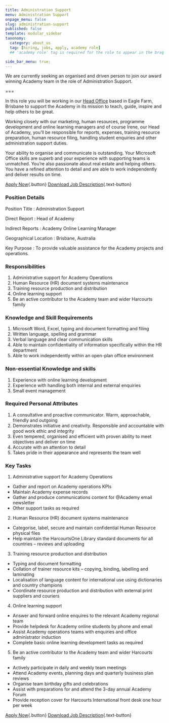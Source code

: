 ```yaml
---
title: Administration Support
menu: Administration Support
onpage_menu: false
slug: administration-support
published: false
template: modular_sidebar
taxonomy:
  category: about_us
  tag: [hiring, jobs, apply, academy role]
  ## 'academy role' tag is required for the role to appear in the brag section of the home page.

side_bar_menu: true;
---
```


We are currently seeking an organised and driven person to join our award winning Academy team in the role of Administration Support.

===

In this role you will be working in our [Head Office](/about-us/contact-us/locations/queensland) based in Eagle Farm, Brisbane to support the Academy in its mission to teach, guide, inspire and help others to be great.

Working closely with our marketing, human resources, programme development and online learning managers and of course Irene, our Head of Academy, you&rsquo;ll be responsible for reports, expenses, training resource preparation, human resource filing, handling student enquiries and other administration support duties.

Your ability to organise and communicate is outstanding. Your Microsoft Office skills are superb and your experience with supporting teams is unmatched. You&rsquo;re also passionate about real estate and helping others. You have a refined attention to detail and are able to work independently and deliver results on time.

[Apply Now](https://academyrealestatetraining.typeform.com/to/JeFhdF){.button} [<i class='fa fa-file-pdf-o'></i> Download Job Description](Academy%20Administration%20Support%20-%20Job%20Description.pdf){.text-button}

### Position Details
Position Title
: Administration Support

Direct Report
: Head of Academy

Indirect Reports
: Academy Online Learning Manager

Geographical Location
: Brisbane, Australia

Key Purpose
: To provide valuable assistance for the Academy projects and operations.

### Responsibilities
1. Administrative support for Academy Operations
2. Human Resource (HR) document systems maintenance
3. Training resource production and distribution
4. Online learning support
5. Be an active contributor to the Academy team and wider Harcourts family

### Knowledge and Skill Requirements
1. Microsoft Word, Excel, typing and document formatting and filing
2. Written language, spelling and grammar
3. Verbal language and clear communication skills
4. Able to maintain confidentiality of information specifically within the HR department
5. Able to work independently within an open-plan office environment

### Non-essential Knowledge and skills
1. Experience with online learning development
2. Experience with handling both internal and external enquiries
3. Small event management


### Required Personal Attributes
1. A consultative and proactive communicator. Warm, approachable, friendly and outgoing
2. Demonstrates initiative and creativity. Responsible and accountable with good work ethic and integrity
3. Even tempered, organised and efficient with proven ability to meet objectives and deliver on time
4. Accurate with an attention to detail
5. Takes pride in their appearance and represents the team well


### Key Tasks
1. Administrative support for Academy Operations
  - Gather and report on Academy operations KPIs
  - Maintain Academy expense records
  - Gather and produce communications content for @Academy email newsletter
  - Other support tasks as required
2. Human Resource (HR) document systems maintenance
  - Categorise, label, secure and maintain confidential Human Resource physical files
  - Help maintain the HarcourtsOne Library standard documents for all countries – reviews and uploading
3. Training resource production and distribution
  - Typing and document formatting
  - Collation of trainer resource kits – copying, binding, labelling and laminating
  - Localisation of language content for international use using dictionaries and country champions
  - Coordinate resource production and distribution with external print suppliers and couriers
4. Online learning support
  - Answer and forward online enquires to the relevant Academy regional team
  - Provide helpdesk for Academy online students by phone and email
  - Assist Academy operations teams with enquiries and office administrator induction
  - Complete basic online learning development tasks as required
5. Be an active contributor to the Academy team and wider Harcourts family
  - Actively participate in daily and weekly team meetings
  - Attend Academy events, planning days and quarterly business plan reviews
  - Organise team birthday gifts and celebrations
  - Assist with preparations for and attend the 3-day annual Academy Forum
  - Provide reception cover for Harcourts International front desk one hour per week

[Apply Now](https://academyrealestatetraining.typeform.com/to/JeFhdF){.button} [<i class='fa fa-file-pdf-o'></i> Download Job Description](Academy%20Administration%20Support%20-%20Job%20Description.pdf){.text-button}
